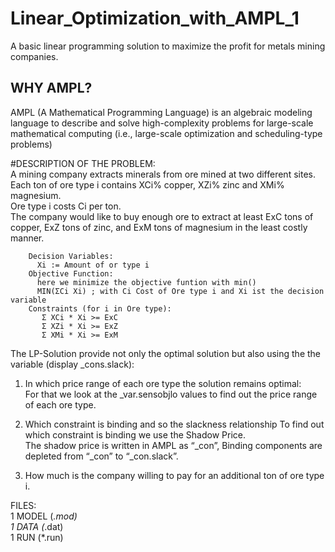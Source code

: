 # Linear_Optimization_with_AMPL_1  
A basic linear programming solution to maximize the profit for metals mining companies.  

## WHY AMPL?  
AMPL (A Mathematical Programming Language) is an algebraic modeling language to describe and solve high-complexity problems for large-scale mathematical computing (i.e., large-scale optimization and scheduling-type problems)

#DESCRIPTION OF THE PROBLEM:  
A mining company extracts minerals from ore mined at two different sites.   
Each ton of ore type i contains XCi% copper, XZi% zinc and XMi% magnesium.  
Ore type i costs Ci per ton.   
The company would like to buy enough ore to extract at least ExC tons of copper,  ExZ tons of zinc, and ExM tons of magnesium in the least costly manner.  

        Decision Variables:  
          Xi := Amount of or type i  
        Objective Function:  
          here we minimize the objective funtion with min()  
          MIN(ΣCi Xi) ; with Ci Cost of Ore type i and Xi ist the decision variable  
        Constraints (for i in Ore type):  
           Σ XCi * Xi >= ExC  
           Σ XZi * Xi >= ExZ  
           Σ XMi * Xi >= ExM  

The LP-Solution provide not only the optimal solution but also using the the variable (display _cons.slack):  
 1) In which price range of each ore type the solution remains optimal:  
    For that we look at the _var.sensobjlo values to find out the price range of each ore type.  
    
 2) Which constraint is binding and so the slackness relationship
    To find out which constraint is binding we use the Shadow Price.      
    The shadow price is written in AMPL as “_con”, Binding components are depleted from “_con” to “_con.slack”.  
 
 3) How much is the company willing to pay for an additional ton of ore type i. 

FILES:  
  1 MODEL (*.mod)  
  1 DATA (*.dat)  
  1 RUN (*.run)  
